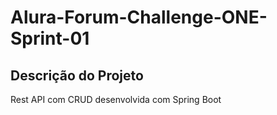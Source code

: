 # Alura-Forum-Challenge-ONE-Sprint-01

## Descrição do Projeto
<p align="justify"> Rest API com CRUD desenvolvida com Spring Boot </p>


